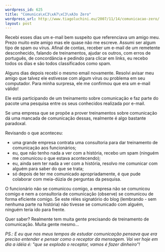 ```yaml
--- 
wordpress_id: 625
title: "Comunica\xC3\xA7\xC3\xA3o Zero"
wordpress_url: http://www.tiagoluchini.eu/2007/11/14/comunicacao-zero/
layout: post
---
```

Recebi esses dias um e-mail bem suspeito que referenciava um amigo meu. Prezo muito este amigo mas ele quase não me escreve. Assumi ser algum tipo de spam ou vírus. Afinal de contas, receber um e-mail de um remetente desconhecido, falando de treinamentos, ajudar os outros, com erros de português, de concordância e pedindo para clicar em links, eu recebo todos os dias e são todos classificados como spam.

Alguns dias depois recebi o mesmo email novamente. Resolvi avisar meu amigo que talvez ele estivesse com algum vírus ou problema em seu computador. Para minha surpresa, ele me confirmou que era um e-mail válido!

Ele está participando de um treinamento sobre comunicação e faz parte do pacote uma pesquisa entre os seus conhecidos realizada por e-mail.

Se uma empresa que se propõe a prover treinamentos sobre comunicação dá uma mancada de comunicação dessas, realmente é algo bastante paradoxal.

Revisando o que aconteceu:

- uma grande empresa contrata uma consultoria para dar treinamento de comunicação aos funcionários;
- eu, que não tenho nada a ver com a história, recebo um spam (ninguém me comunicou o que estava acontecendo);
- eu, ainda sem ter nada a ver com a história, resolvo me comunicar com alguém para saber do que se trata;
- só depois de ter me comunicado apropriadamente, é que pude colaborar com meia-dúzia de perguntas da pesquisa.

O funcionário não se comunicou comigo, a empresa não se comunicou comigo e nem a consultoria de comunicação (observe) se comunicou de forma eficiente comigo. Se este réles signatório do blog (lembrando - sem nenhuma parte na história) não tivesse se comunicado com alguém, ninguém teria ido para frente.

Quer saber? Realmente tem muita gente precisando de treinamento de comunicação. Muita gente mesmo...

_PS.: E eu que nos meus tempos de estudar comunicação pensava que era preciso entender e pensar como o receptor da mensagem. Vai ver hoje em dia a idéia é: "que se exploda o receptor, vamos é fazer dinheiro"!_
